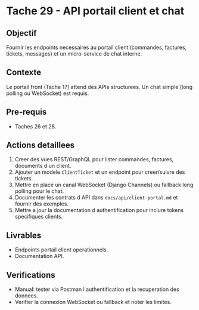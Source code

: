 # Tache 29 - API portail client et chat

## Objectif
Fournir les endpoints necessaires au portail client (commandes, factures, tickets, messages) et un micro-service de chat interne.

## Contexte
Le portail front (Tache 17) attend des APIs structurees. Un chat simple (long polling ou WebSocket) est requis.

## Pre-requis
- Taches 26 et 28.

## Actions detaillees
1. Creer des vues REST/GraphQL pour lister commandes, factures, documents d un client.
2. Ajouter un modele `ClientTicket` et un endpoint pour creer/suivre des tickets.
3. Mettre en place un canal WebSocket (Django Channels) ou fallback long polling pour le chat.
4. Documenter les contrats d API dans `docs/api/client-portal.md` et fournir des exemples.
5. Mettre a jour la documentation d authentification pour inclure tokens specifiques clients.

## Livrables
- Endpoints portail client operationnels.
- Documentation API.

## Verifications
- Manual: tester via Postman l authentification et la recuperation des donnees.
- Verifier la connexion WebSocket ou fallback et noter les limites.

